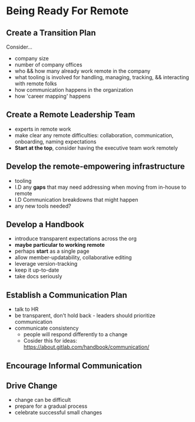 # Being Ready For Remote

## Create a Transition Plan

Consider...

- company size
- number of company offices
- who && how many already work remote in the company
- what tooling is involved for handling, managing, tracking, && interacting with remote folks
- how communication happens in the organization
- how 'career mapping' happens

## Create a Remote Leadership Team

- experts in remote work
- make clear any remote difficulties: collaboration, communication, onboarding, naming expectations
- **Start at the top**, consider having the executive team work remotely

## Develop the remote-empowering infrastructure

- tooling
- I.D any **gaps** that may need addressing when moving from in-house to remote
- I.D Communication breakdowns that might happen
- any new tools needed?

## Develop a Handbook

- introduce transparent expectations across the org
- **maybe particular to working remote**
- perhaps **start** as a single page
- allow member-updatability, collaborative editing
- leverage version-tracking
- keep it up-to-date
- take docs seriously

## Establish a Communication Plan

- talk to HR
- be transparent, don't hold back - leaders should prioritize communication
- communicate consistency
  - people will respond differently to a change
  - Cosider this for ideas: https://about.gitlab.com/handbook/communication/

## Encourage Informal Communication

## Drive Change

- change can be difficult
- prepare for a gradual process
- celebrate successful small changes
